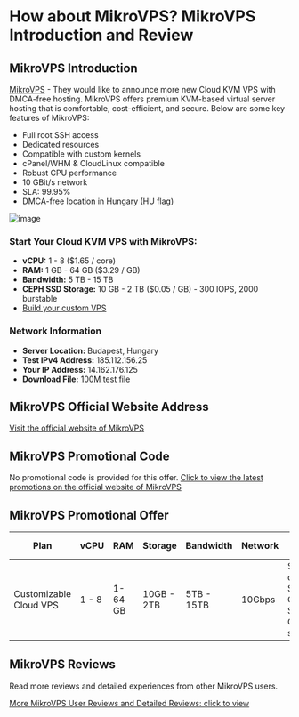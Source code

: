 # How about MikroVPS? MikroVPS Introduction and Review

## MikroVPS Introduction
[MikroVPS](https://my.mikrovps.net/aff.php?aff=474) - They would like to announce more new Cloud KVM VPS with DMCA-free hosting. MikroVPS offers premium KVM-based virtual server hosting that is comfortable, cost-efficient, and secure. Below are some key features of MikroVPS:

- Full root SSH access
- Dedicated resources
- Compatible with custom kernels
- cPanel/WHM & CloudLinux compatible
- Robust CPU performance
- 10 GBit/s network
- SLA: 99.95%
- DMCA-free location in Hungary (HU flag)

![image](https://github.com/wlanette058/MikroVPS/assets/169888310/300273af-cf37-4a97-bc7e-0857821f864b)

### Start Your Cloud KVM VPS with MikroVPS:
- **vCPU:** 1 - 8 ($1.65 / core)
- **RAM:** 1 GB - 64 GB ($3.29 / GB)
- **Bandwidth:** 5 TB - 15 TB
- **CEPH SSD Storage:** 10 GB - 2 TB ($0.05 / GB) - 300 IOPS, 2000 burstable
- [Build your custom VPS](https://my.mikrovps.net/aff.php?aff=474&language=English&currency=3&pid=489)

### Network Information
- **Server Location:** Budapest, Hungary
- **Test IPv4 Address:** 185.112.156.25
- **Your IP Address:** 14.162.176.125
- **Download File:** [100M test file](http://test.mikrovps.hu/100M.test)


## MikroVPS Official Website Address
[Visit the official website of MikroVPS](https://my.mikrovps.net/aff.php?aff=474)

## MikroVPS Promotional Code
No promotional code is provided for this offer.
[Click to view the latest promotions on the official website of MikroVPS](https://my.mikrovps.net/aff.php?aff=474)

## MikroVPS Promotional Offer

| Plan                   | vCPU   | RAM  | Storage    | Bandwidth | Network | Price           | Purchase Link                                                                                     |
|------------------------|--------|------|------------|-----------|---------|------------------|---------------------------------------------------------------------------------------------------|
| Customizable Cloud VPS | 1 - 8  | 1-64 GB | 10GB - 2TB | 5TB - 15TB | 10Gbps  | $1.65 / core, $3.29 / GB, $0.05 / GB storage | [Build Your Custom VPS](https://my.mikrovps.net/aff.php?aff=474&language=English&currency=3&pid=489) |

## MikroVPS Reviews
Read more reviews and detailed experiences from other MikroVPS users.

[More MikroVPS User Reviews and Detailed Reviews: click to view](https://my.mikrovps.net/aff.php?aff=474)
